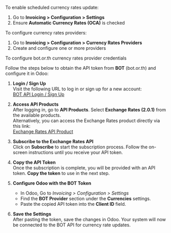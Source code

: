 To enable scheduled currency rates update:

1. Go to **Invoicing > Configuration > Settings**
2. Ensure **Automatic Currency Rates (OCA)** is checked

To configure currency rates providers:

1. Go to **Invoicing > Configuration > Currency Rates Providers**
2. Create and configure one or more providers

To configure bot.or.th currency rates provider credentials

Follow the steps below to obtain the API token from **BOT** (bot.or.th) and configure it in Odoo:

1. **Login / Sign Up**  
   Visit the following URL to log in or sign up for a new account:  
   [BOT API Login / Sign Up](https://apiportal.bot.or.th/bot/public/user/login)

2. **Access API Products**  
   After logging in, go to **API Products**. Select **Exchange Rates (2.0.1)** from the available products.  
   Alternatively, you can access the Exchange Rates product directly via this link:  
   [Exchange Rates API Product](https://apiportal.bot.or.th/bot/public/node/504)

3. **Subscribe to the Exchange Rates API**  
   Click on **Subscribe** to start the subscription process. Follow the on-screen instructions until you receive your API token.

4. **Copy the API Token**  
   Once the subscription is complete, you will be provided with an API token. **Copy the token** to use in the next step.

5. **Configure Odoo with the BOT Token**  
   - In Odoo, Go to *Invoicing > Configuration > Settings*
   - Find the **BOT Provider** section under the **Currencies** settings.
   - Paste the copied API token into the **Client ID** field.

6. **Save the Settings**  
   After pasting the token, save the changes in Odoo. Your system will now be connected to the BOT API for currency rate updates.
